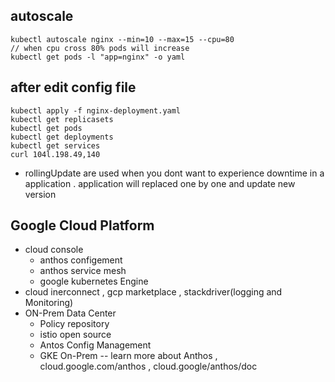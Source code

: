 ## autoscale
    kubectl autoscale nginx --min=10 --max=15 --cpu=80
    // when cpu cross 80% pods will increase 
    kubectl get pods -l "app=nginx" -o yaml 

## after edit config file 
    kubectl apply -f nginx-deployment.yaml
    kubectl get replicasets 
    kubectl get pods
    kubectl get deployments
    kubectl get services 
    curl 104l.198.49,140

- rollingUpdate are used when you dont want to experience downtime in a application . application will replaced one by one and update new version 
## Google Cloud Platform 
- cloud console 
    - anthos configement 
    - anthos service mesh 
    - google kubernetes Engine
- cloud inerconnect , gcp marketplace , stackdriver(logging and Monitoring)
- ON-Prem Data Center 
    - Policy repository
    - istio open source 
    - Antos Config Management
    - GKE On-Prem
-- learn more about Anthos , cloud.google.com/anthos , cloud.google/anthos/doc 



